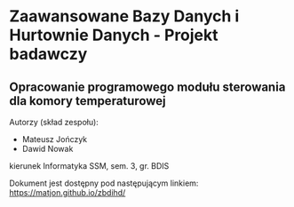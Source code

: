 Zaawansowane Bazy Danych i Hurtownie Danych - Projekt badawczy
==============================================================

Opracowanie programowego modułu sterowania dla komory temperaturowej
--------------------------------------------------------------------
Autorzy (skład zespołu):

* Mateusz Jończyk
* Dawid Nowak

kierunek Informatyka SSM, sem. 3, gr. BDIS

Dokument jest dostępny pod następującym linkiem:
        https://matjon.github.io/zbdihd/

